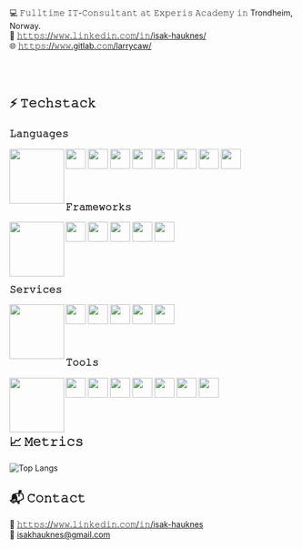 💻 𝙵𝚞𝚕𝚕𝚝𝚒𝚖𝚎 𝙸𝚃-𝙲𝚘𝚗𝚜𝚞𝚕𝚝𝚊𝚗𝚝 𝚊𝚝 𝙴𝚡𝚙𝚎𝚛𝚒𝚜 𝙰𝚌𝚊𝚍𝚎𝚖𝚢 𝚒𝚗 Trondheim, Norway.  
💬 [𝚑𝚝𝚝𝚙𝚜://𝚠𝚠𝚠.𝚕𝚒𝚗𝚔𝚎𝚍𝚒𝚗.𝚌𝚘𝚖/𝚒𝚗/isak-hauknes/](https://www.linkedin.com/in/isakhauknes)  
🌐 [𝚑𝚝𝚝𝚙𝚜://𝚠𝚠𝚠.gitlab.𝚌𝚘𝚖/larrycaw/](https://www.gitlab.com/in/larrycaw)

<br/><br/>

## ⚡ 𝚃𝚎𝚌𝚑𝚜𝚝𝚊𝚌𝚔
### 𝙻𝚊𝚗𝚐𝚞𝚊𝚐𝚎𝚜
<img align="left" width="96" height="96" src="https://img.icons8.com/color/96/000000/laptop--v1.png"/>
<p align="left">
    <img src="https://github.com/larrycaw/ColoredBadges/blob/master/svg/dev/languages/csharp_dotnet.svg" height="35" />
    <img src="https://github.com/larrycaw/ColoredBadges/blob/master/svg/dev/languages/java.svg" height="35" />
    <img src="https://github.com/larrycaw/ColoredBadges/blob/master/svg/dev/languages/js.svg" height="35" />
    <img src="https://github.com/larrycaw/ColoredBadges/blob/master/svg/dev/languages/html.svg" height="35" />
    <img src="https://github.com/larrycaw/ColoredBadges/blob/master/svg/dev/languages/css3.svg" height="35" />
    <img src="https://github.com/larrycaw/ColoredBadges/blob/master/svg/dev/languages/dart.svg" height="35" />
    <img src="https://github.com/larrycaw/ColoredBadges/blob/master/svg/dev/languages/php.svg" height="35" />
    <img src="https://github.com/larrycaw/ColoredBadges/blob/master/svg/dev/languages/python.svg" height="35" />
</p>

<br/>

### 𝙵𝚛𝚊𝚖𝚎𝚠𝚘𝚛𝚔𝚜
<img align="left" width="96" height="96" src="https://img.icons8.com/color/96/000000/full-tool-storage-box-.png"/>
<p align="left">
    <img src="https://github.com/larrycaw/ColoredBadges/blob/master/svg/dev/frameworks/react.svg" height="35" />
    <img src="https://github.com/larrycaw/ColoredBadges/blob/master/svg/dev/frameworks/angular.svg" height="35" />
    <img src="https://github.com/larrycaw/ColoredBadges/blob/master/svg/dev/frameworks/vue.svg" height="35" />
    <img src="https://github.com/larrycaw/ColoredBadges/blob/master/svg/dev/frameworks/nodejs_larger.svg" height="35" />
    <img src="https://github.com/larrycaw/ColoredBadges/blob/master/svg/dev/frameworks/flutter.svg" height="35" />
</p>

<br/><br/>

### 𝚂𝚎𝚛𝚟𝚒𝚌𝚎𝚜

<img align="left" width="96" height="96" src="https://img.icons8.com/color/96/000000/service-bell.png" />
<p align="left">
  <img src="https://github.com/larrycaw/ColoredBadges/blob/master/svg/dev/services/npm.svg" height="35" />
  <img src="https://github.com/larrycaw/ColoredBadges/blob/master/svg/dev/services/azure.svg" height="35" />
  <img src="https://github.com/larrycaw/ColoredBadges/blob/master/svg/dev/services/nuget.svg" height="35" />
  <img src="https://github.com/larrycaw/ColoredBadges/blob/master/svg/dev/services/dockerhub.svg" height="35" />
  <img src="https://github.com/larrycaw/ColoredBadges/blob/master/svg/dev/services/office_365.svg" height="35" />
</p>

<br/>

### 𝚃𝚘𝚘𝚕𝚜
<img align="left" width="96" height="96" src="https://img.icons8.com/color/96/000000/maintenance.png" />
<p align="left">
  <img src="https://github.com/larrycaw/ColoredBadges/blob/master/svg/dev/tools/visualstudio.svg" height="35" />
  <img src="https://github.com/larrycaw/ColoredBadges/blob/master/svg/dev/tools/visualstudio_code.svg" height="35" />
  <img src="https://github.com/larrycaw/ColoredBadges/blob/master/svg/dev/tools/jetbrains_intellij.svg" height="35" />
  <img src="https://github.com/larrycaw/ColoredBadges/blob/master/svg/dev/tools/android_studio.svg" height="35" />
  <img src="https://github.com/larrycaw/ColoredBadges/blob/master/svg/dev/tools/jetbrains_rider.svg" height="35" />
  <img src="https://github.com/larrycaw/ColoredBadges/blob/master/svg/dev/tools/docker.svg" height="35" />
  <img src="https://github.com/larrycaw/ColoredBadges/blob/master/svg/dev/tools/bash.svg" height="35" />
</p>

<br/>

## 📈 𝙼𝚎𝚝𝚛𝚒𝚌𝚜
<!--<img align="left" width="96" height="96" src="https://img.icons8.com/color/96/000000/graph.png"/>-->
![Top Langs](https://github-readme-stats.vercel.app/api/top-langs/?username=larrycaw&hide=html,css,vue,ruby&theme=tokyonight)


## 📬 𝙲𝚘𝚗𝚝𝚊𝚌𝚝
<!--<img align="left" width="96" height="96" src="https://img.icons8.com/color/96/000000/mailbox-with-letter.png">-->
💬 <a href="https://www.linkedin.com/in/isak-hauknes/">𝚑𝚝𝚝𝚙𝚜://𝚠𝚠𝚠.𝚕𝚒𝚗𝚔𝚎𝚍𝚒𝚗.𝚌𝚘𝚖/𝚒𝚗/isak-hauknes</a><br/>
📧 <a href="mailto:isakhauknes@gmail.com">isakhauknes@gmail.com</a>

<!--
**larrycaw/larrycaw** is a ✨ _special_ ✨ repository because its `README.md` (this file) appears on your GitHub profile.

Here are some ideas to get you started:

- 🔭 I’m currently working on ...
- 🌱 I’m currently learning ...
- 👯 I’m looking to collaborate on ...
- 🤔 I’m looking for help with ...
- 💬 Ask me about ...
- 📫 How to reach me: ...
- 😄 Pronouns: ...
- ⚡ Fun fact: ...

  <img alt="Isak's Top Languages" src="https://github-readme-stats.vercel.app/api/top-langs/?username=larrycaw&langs_count=8&layout=compact&theme=react&hide_border=true&bg_color=0d1117&title_color=FFFFFF&icon_color=F8D866&hide=Jupyter%20Notebook" height="250"/>


-->
